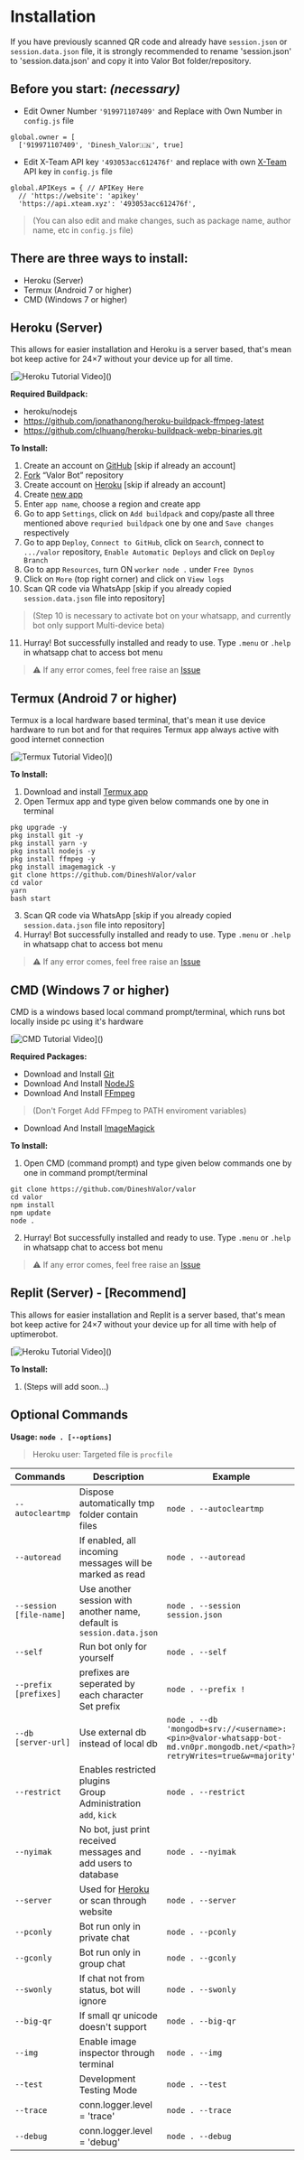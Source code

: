 # Installation

If you have previously scanned QR code and already have `session.json` or `session.data.json` file, it is strongly recommended to rename 'session.json' to 'session.data.json' and copy it into Valor Bot folder/repository.

## Before you start: **_(necessary)_**

- Edit Owner Number `'919971107409'` and Replace with Own Number in `config.js` file
```
global.owner = [
  ['919971107409', 'Dinesh_Valor🇮🇳', true]
```
- Edit X-Team API key `'493053acc612476f'` and replace with own [X-Team](https://api.xteam.xyz/register) API key in `config.js` file
```
global.APIKeys = { // APIKey Here
  // 'https://website': 'apikey'
  'https://api.xteam.xyz': '493053acc612476f',
```
> (You can also edit and make changes, such as  package name, author name, etc in `config.js` file)

## There are three ways to install:
- Heroku (Server)
- Termux (Android 7 or higher)
- CMD (Windows 7 or higher)

## **Heroku (Server)**

This allows for easier installation and Heroku is a server based, that's mean bot keep active for 24×7 without your device up for all time.

[![Heroku Tutorial Video](https://img.shields.io/badge/Heroku-Tutorial_Video_(upload_soon)-red?logo=heroku)]()

**Required Buildpack:**
- heroku/nodejs
- https://github.com/jonathanong/heroku-buildpack-ffmpeg-latest
- https://github.com/clhuang/heroku-buildpack-webp-binaries.git

**To Install:**

1. Create an account on [GitHub](https://github.com/signup) [skip if already an account]
2. [Fork](https://github.com/DineshValor/valor/fork) “Valor Bot” repository
3. Create account on [Heroku](https://signup.heroku.com/) [skip if already an account]
4. Create [new app](https://dashboard.heroku.com/new-app)
5. Enter `app name`, choose a region and create app
6. Go to app `Settings`, click on `Add buildpack` and copy/paste all three mentioned above `requried buildpack` one by one and `Save changes` respectively
7. Go to app `Deploy`, `Connect to GitHub`, click on `Search`, connect to `.../valor` repository, `Enable Automatic Deploys` and click on `Deploy Branch`
8. Go to app `Resources`, turn ON `worker node .` under `Free Dynos`
9. Click on `More` (top right corner) and click on `View logs`
10. Scan QR code via WhatsApp [skip if you already copied `session.data.json` file into repository]
> (Step 10 is necessary to activate bot on your whatsapp, and currently bot only support Multi-device beta)
11. Hurray! Bot successfully installed and ready to use. Type `.menu` or `.help` in whatsapp chat to access bot menu
> ⚠️ If any error comes, feel free raise an [Issue](https://github.com/DineshValor/valor/issues)

## **Termux (Android 7 or higher)**

Termux is a local hardware based terminal, that's mean it use device hardware to run bot and for that requires Termux app always active with good internet connection

[![Termux Tutorial Video](https://img.shields.io/badge/Termux-Tutorial_Video_(upload_soon)-red?logo=powershell)]()

**To Install:**

1. Download and install [Termux app](https://github.com/termux/termux-app/releases/download/v0.118.0/termux-app_v0.118.0+github-debug_universal.apk)
2. Open Termux app and type given below commands one by one in terminal
```
pkg upgrade -y
pkg install git -y
pkg install yarn -y
pkg install nodejs -y
pkg install ffmpeg -y
pkg install imagemagick -y
git clone https://github.com/DineshValor/valor
cd valor
yarn
bash start
```
3. Scan QR code via WhatsApp [skip if you already copied `session.data.json` file into repository]
4. Hurray! Bot successfully installed and ready to use. Type `.menu` or `.help` in whatsapp chat to access bot menu
>⚠️ If any error comes, feel free raise an [Issue](https://github.com/DineshValor/valor/issues)

## **CMD (Windows 7 or higher)**

CMD is a windows based local command prompt/terminal, which runs bot locally inside pc using it's hardware

[![CMD Tutorial Video](https://img.shields.io/badge/CMD-Tutorial_Video_(upload_soon)-red?logo=powershell)]()

**Required Packages:**

- Download and Install [Git](https://git-scm.com/downloads)
- Download And Install [NodeJS](https://nodejs.org/en/download/)
- Download And Install [FFmpeg](https://ffmpeg.org/download.html)
> (Don't Forget Add FFmpeg to PATH enviroment variables)
- Download And Install [ImageMagick](https://imagemagick.org/script/download.php)

**To Install:**

1. Open CMD (command prompt) and type given below commands one by one in command prompt/terminal
```
git clone https://github.com/DineshValor/valor
cd valor
npm install
npm update
node .
```
2. Hurray! Bot successfully installed and ready to use. Type `.menu` or `.help` in whatsapp chat to access bot menu
> ⚠️ If any error comes, feel free raise an [Issue](https://github.com/DineshValor/valor/issues)

## **Replit (Server)** - [Recommend]

This allows for easier installation and Replit is a server based, that's mean bot keep active for 24×7 without your device up for all time with help of uptimerobot.

[![Heroku Tutorial Video](https://img.shields.io/badge/Replit-Tutorial_Video_(upload_soon)-red?logo=heroku)]()

**To Install:**
1. (Steps will add soon...)

## Optional Commands

**Usage: `node . [--options]`**

> Heroku user: Targeted file is `procfile`

| Commands                | Description                                                           | Example
|:------------------------|-----------------------------------------------------------------------|-------------------------------
| `--autocleartmp`        | Dispose automatically tmp folder contain files                        | `node . --autocleartmp`
| `--autoread`            | If enabled, all incoming messages will be marked as read              | `node . --autoread`
| `--session [file-name]` | Use another session with another name, default is `session.data.json` | `node . --session session.json`
| `--self`                | Run bot only for yourself                                             | `node . --self`
| `--prefix [prefixes]`   | prefixes are seperated by each character Set prefix                   | `node . --prefix !`
| `--db [server-url]`     | Use external db instead of local db                                   | `node . --db 'mongodb+srv://<username>:<pin>@valor-whatsapp-bot-md.vn0pr.mongodb.net/<path>?retryWrites=true&w=majority'` 
| `--restrict`            | Enables restricted plugins <br> Group Administration `add`, `kick`    | `node . --restrict`
| `--nyimak`              | No bot, just print received messages and add users to database        | `node . --nyimak`
| `--server`              | Used for [Heroku](https://heroku.com/) or scan through website        | `node . --server`
| `--pconly`              | Bot run only in private chat                                          | `node . --pconly`
| `--gconly`              | Bot run only in group chat                                            | `node . --gconly`
| `--swonly`              | If chat not from status, bot will ignore                              | `node . --swonly`
| `--big-qr`              | If small qr unicode doesn't support                                   | `node . --big-qr`
| `--img`                 | Enable image inspector through terminal                               | `node . --img`
| `--test`                | Development Testing Mode                                              | `node . --test`
| `--trace`               | conn.logger.level = 'trace'                                           | `node . --trace`
| `--debug`               | conn.logger.level = 'debug'                                           | `node . --debug`
